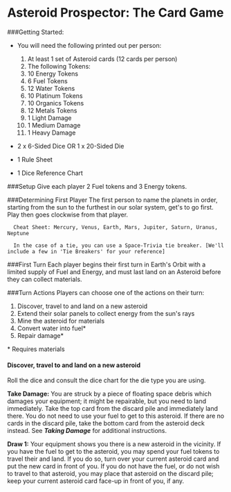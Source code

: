 Asteroid Prospector: The Card Game
=============================

###Getting Started:

- You will need the following printed out per person:

  1. At least 1 set of Asteroid cards (12 cards per person)
  2. The following Tokens: 
    1. 10 Energy Tokens
    2. 6 Fuel Tokens
    3. 12 Water Tokens
    4. 10 Platinum Tokens
    5. 10 Organics Tokens
    6. 12 Metals Tokens
    5. 1 Light Damage
    6. 1 Medium Damage
    7. 1 Heavy Damage
- 2 x 6-Sided Dice  OR  1 x 20-Sided Die
- 1 Rule Sheet
- 1 Dice Reference Chart

###Setup
Give each player 2 Fuel tokens and 3 Energy tokens.

###Determining First Player
The first person to name the planets in order, starting from the sun to the furthest in our solar system, get's to go first. Play then goes clockwise from that player.
```
  Cheat Sheet: Mercury, Venus, Earth, Mars, Jupiter, Saturn, Uranus, Neptune
  
  In the case of a tie, you can use a Space-Trivia tie breaker. [We'll include a few in 'Tie Breakers' for your reference]
```

###First Turn
Each player begins their first turn in Earth's Orbit with a limited supply of Fuel and Energy, and must last land on an Asteroid before they can collect materials.

###Turn Actions
Players can choose one of the actions on their turn:
  1. Discover, travel to and land on a new asteroid
  2. Extend their solar panels to collect energy from the sun's rays
  3. Mine the asteroid for materials
  4. Convert water into fuel*
  5. Repair damage*

\* Requires materials

#### Discover, travel to and land on a new asteroid
Roll the dice and consult the dice chart for the die type you are using.

**Take Damage:** You are struck by a piece of floating space debris which damages your equipment; it might be repairable, but you need to land immediately.  Take the top card from the discard pile and immediately land there. You do not need to use your fuel to get to this asteroid. If there are no cards in the discard pile, take the bottom card from the asteroid deck instead. See **_Taking Damage_** for additional instructions.

**Draw 1:** Your equipment shows you there is a new asteroid in the vicinity. If you have the fuel to get to the asteroid, you may spend your fuel tokens to travel their and land. If you do so, turn over your current asteroid card and put the new card in front of you.  If you do not have the fuel, or do not wish to travel to that asteroid, you may place that asteroid on the discard pile; keep your current asteroid card face-up in front of you, if any.


